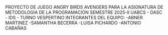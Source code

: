 PROYECTO DE JUEGO ANGRY BIRDS AVENGERS PARA LA ASIGNATURA DE METODOLOGIA DE LA PROGRAMACIÓN SEMESTRE 2025-II
UABCS - DASC - IDS - TURNO VESPERTINO
INTEGRANTES DEL EQUIPO:
-ABNER MARTINEZ
-SAMANTHA BECERRA
-LUISA PICHARDO
-ANTONIO CABAÑAS

